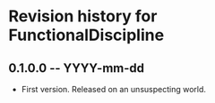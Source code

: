 # Revision history for FunctionalDiscipline

## 0.1.0.0 -- YYYY-mm-dd

* First version. Released on an unsuspecting world.
